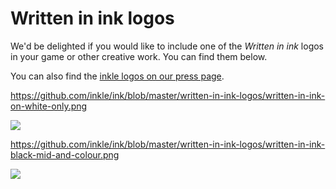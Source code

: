 # Written in ink logos

We'd be delighted if you would like to include one of the *Written in ink* logos in your game or other creative work. You can find them below.

You can also find the [inkle logos on our press page](https://www.inklestudios.com/press/).

<https://github.com/inkle/ink/blob/master/written-in-ink-logos/written-in-ink-on-white-only.png>

![](https://github.com/inkle/ink/blob/master/written-in-ink-logos/written-in-ink-on-white-only.png)

<https://github.com/inkle/ink/blob/master/written-in-ink-logos/written-in-ink-black-mid-and-colour.png>

![](https://github.com/inkle/ink/blob/master/written-in-ink-logos/written-in-ink-black-mid-and-colour.png)

